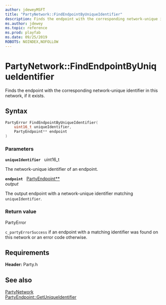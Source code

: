 ```yaml
---
author: jdeweyMSFT
title: "PartyNetwork::FindEndpointByUniqueIdentifier"
description: Finds the endpoint with the corresponding network-unique identifier in this network, if it exists.
ms.author: jdewey
ms.topic: reference
ms.prod: playfab
ms.date: 09/25/2019
ROBOTS: NOINDEX,NOFOLLOW
---
```


# PartyNetwork::FindEndpointByUniqueIdentifier  

Finds the endpoint with the corresponding network-unique identifier in this network, if it exists.  

## Syntax  
  
```cpp
PartyError FindEndpointByUniqueIdentifier(  
    uint16_t uniqueIdentifier,  
    PartyEndpoint** endpoint  
)  
```  
  
### Parameters  
  
**`uniqueIdentifier`** &nbsp; uint16_t  
  
The network-unique identifier of an endpoint.  
  
**`endpoint`** &nbsp; [PartyEndpoint**](../../PartyEndpoint/partyendpoint.md)  
*output*  
  
The output endpoint with a network-unique identifier matching `uniqueIdentifier`.  
  
  
### Return value  
PartyError
  
```c_partyErrorSuccess``` if an endpoint with a matching identifier was found on this network or an error code otherwise.
  
  
## Requirements  
  
**Header:** Party.h
  
## See also  
[PartyNetwork](../partynetwork.md)  
[PartyEndpoint::GetUniqueIdentifier](../../PartyEndpoint/methods/partyendpoint_getuniqueidentifier.md)
  
  
